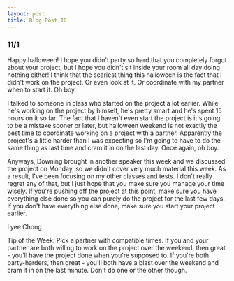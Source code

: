 ```yaml
---
layout: post
title: Blog Post 10
---
```


<h3>11/1</h3>

<p>Happy halloween! I hope you didn't party so hard that you completely forgot about your project, but I hope you didn't sit 
inside your room all day doing nothing either! I think that the scariest thing this halloween is the fact that I didn't work on 
the project. Or even look at it. Or coordinate with my partner when to start it. Oh boy.</p>

<p>I talked to someone in class who started on the project a lot earlier. While he's working on the project by himself, he's
pretty smart and he's spent 15 hours on it so far. The fact that I haven't even start the project is it's going to be
a mistake sooner or later, but halloween weekend is not exactly the best time to coordinate working on a project with a
partner. Apparently the project's a little harder than I was expecting so I'm going to have to do the same thing as last time
and cram it in on the last day. Once again, oh boy.</p>

<p>Anyways, Downing brought in another speaker this week and we discussed the project on Monday, so we didn't cover very much
material this week. As a result, I've been focusing on my other classes and tests. I don't really regret any of that, but I just hope
that you make sure you manage your time wisely. If you're pushing off the project at this point, make sure you have everything else
done so you can purely do the project for the last few days. If you don't have everything else done, make sure you start your project earlier.</p>
Lyee Chong

<p>Tip of the Week: Pick a partner with compatible times. If you and your partner are both willing to work on the project over the
weekend, then great - you'll have the project done when you're supposed to. If you're both party-harders, then great - you'll both
have a blast over the weekend and cram it in on the last minute. Don't do one or the other though.</p>
